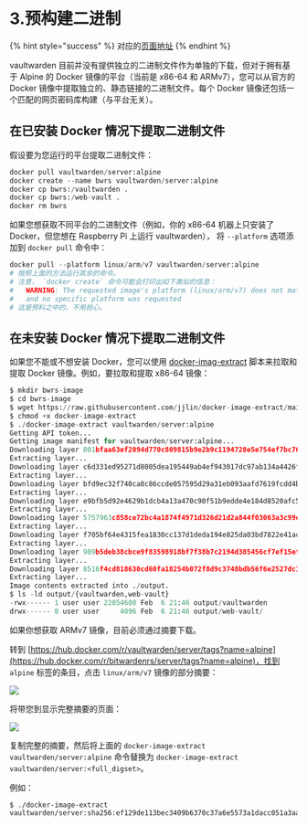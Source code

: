 # 3.预构建二进制

{% hint style="success" %}
对应的[页面地址](https://github.com/dani-garcia/bitwarden_rs/wiki/Pre-built-binaries)
{% endhint %}

vaultwarden 目前并没有提供独立的二进制文件作为单独的下载，但对于拥有基于 Alpine 的 Docker 镜像的平台（当前是 x86-64 和 ARMv7），您可以从官方的 Docker 镜像中提取独立的、静态链接的二进制文件。每个 Docker 镜像还包括一个匹配的网页密码库构建（与平台无关）。

## 在已安装 Docker 情况下提取二进制文件 <a id="extracting-binaries-with-docker-installed"></a>

假设要为您运行的平台提取二进制文件：

```python
docker pull vaultwarden/server:alpine
docker create --name bwrs vaultwarden/server:alpine
docker cp bwrs:/vaultwarden .
docker cp bwrs:/web-vault .
docker rm bwrs
```

如果您想获取不同平台的二进制文件（例如，你的 x86-64 机器上只安装了 Docker，但您想在 Raspberry Pi 上运行 vaultwarden）， 将 `--platform` 选项添加到 `docker pull` 命令中：

```python
docker pull --platform linux/arm/v7 vaultwarden/server:alpine
# 按照上面的方法运行其余的命令。
# 注意， `docker create` 命令可能会打印出如下类似的信息：
#   WARNING: The requested image's platform (linux/arm/v7) does not match the detected host platform (linux/amd64)
#   and no specific platform was requested
# 这是预料之中的，不用担心。
```

## 在未安装 Docker 情况下提取二进制文件 <a id="extracting-binaries-without-docker-installed"></a>

如果您不能或不想安装 Docker，您可以使用 [docker-imag-extract](https://github.com/jjlin/docker-image-extract) 脚本来拉取和提取 Docker 镜像。例如，要拉取和提取 x86-64 镜像：

```python
$ mkdir bwrs-image
$ cd bwrs-image
$ wget https://raw.githubusercontent.com/jjlin/docker-image-extract/main/docker-image-extract
$ chmod +x docker-image-extract
$ ./docker-image-extract vaultwarden/server:alpine
Getting API token...
Getting image manifest for vaultwarden/server:alpine...
Downloading layer 801bfaa63ef2094d770c809815b9e2b9c1194728e5e754ef7bc764030e140cea...
Extracting layer...
Downloading layer c6d331ed95271d8005dea195449ab4ef943017dc97ab134a4426faf441ae4fa6...
Extracting layer...
Downloading layer bfd9ec32f740ca8c86ccde057595d29a31eb093aafd7619fcdd4b956c7bf95e3...
Extracting layer...
Downloading layer e9bfb5d92e4629b1dcb4a13a470c90f51b9edde4e184d8520afc589728b8b675...
Extracting layer...
Downloading layer 5757963c858ce72bc4a1874f4971d326d21d2a844f03063a3c99e312150adf95...
Extracting layer...
Downloading layer f705bf64e4315fea1830cc137d1deda194e825da03bd7822e41ac52457bc83e7...
Extracting layer...
Downloading layer 909b5deb38cbce9f83598918bf7f38b7c2194d385456cf7ef15eff47f8a63108...
Extracting layer...
Downloading layer 8516f4cd818630cd60fa18254b072f8d9c3748bdb56f6e2527dc1c204e8e017c...
Extracting layer...
Image contents extracted into ./output.
$ ls -ld output/{vaultwarden,web-vault}
-rwx------ 1 user user 22054608 Feb  6 21:46 output/vaultwarden
drwx------ 8 user user     4096 Feb  6 21:46 output/web-vault/
```

如果你想获取 ARMv7 镜像，目前必须通过摘要下载。

转到 [https://hub.docker.com/r/vaultwarden/server/tags?name=alpine](https://hub.docker.com/r/bitwardenrs/server/tags?name=alpine)，找到 `alpine` 标签的条目，点击 `linux/arm/v7` 镜像的部分摘要：

![](https://camo.githubusercontent.com/6731521b884406abc6bcae6a32cc7f09d7901be0ebbae538dfb434dbeea5ba61/68747470733a2f2f692e696d6775722e636f6d2f543557647774532e706e67)

将带您到显示完整摘要的页面：

![](https://camo.githubusercontent.com/c56fef083414382e866e2155b16cc9a4d8abb21b0685dc71d10067167761bb70/68747470733a2f2f692e696d6775722e636f6d2f48737a38764a342e706e67)

复制完整的摘要，然后将上面的 `docker-image-extract vaultwarden/server:alpine` 命令替换为 `docker-image-extract vaultwarden/server:<full_digset>`。

例如：

```text
$ ./docker-image-extract vaultwarden/server:sha256:ef129de113bec3409b6370c37a6e5573a1dacc051a3aae2a8a3339323ae63623
```

